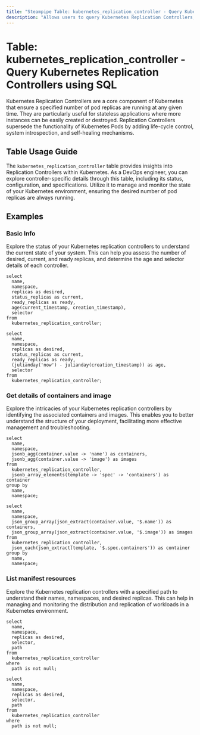 ```yaml
---
title: "Steampipe Table: kubernetes_replication_controller - Query Kubernetes Replication Controllers using SQL"
description: "Allows users to query Kubernetes Replication Controllers, providing insights into the status, configuration, and specifications of these controllers within a Kubernetes environment."
---
```


# Table: kubernetes_replication_controller - Query Kubernetes Replication Controllers using SQL

Kubernetes Replication Controllers are a core component of Kubernetes that ensure a specified number of pod replicas are running at any given time. They are particularly useful for stateless applications where more instances can be easily created or destroyed. Replication Controllers supersede the functionality of Kubernetes Pods by adding life-cycle control, system introspection, and self-healing mechanisms.

## Table Usage Guide

The `kubernetes_replication_controller` table provides insights into Replication Controllers within Kubernetes. As a DevOps engineer, you can explore controller-specific details through this table, including its status, configuration, and specifications. Utilize it to manage and monitor the state of your Kubernetes environment, ensuring the desired number of pod replicas are always running.

## Examples

### Basic Info
Explore the status of your Kubernetes replication controllers to understand the current state of your system. This can help you assess the number of desired, current, and ready replicas, and determine the age and selector details of each controller.

```sql+postgres
select
  name,
  namespace,
  replicas as desired,
  status_replicas as current,
  ready_replicas as ready,
  age(current_timestamp, creation_timestamp),
  selector
from
  kubernetes_replication_controller;
```

```sql+sqlite
select
  name,
  namespace,
  replicas as desired,
  status_replicas as current,
  ready_replicas as ready,
  (julianday('now') - julianday(creation_timestamp)) as age,
  selector
from
  kubernetes_replication_controller;
```

### Get details of containers and image
Explore the intricacies of your Kubernetes replication controllers by identifying the associated containers and images. This enables you to better understand the structure of your deployment, facilitating more effective management and troubleshooting.

```sql+postgres
select
  name,
  namespace,
  jsonb_agg(container.value -> 'name') as containers,
  jsonb_agg(container.value -> 'image') as images
from
  kubernetes_replication_controller,
  jsonb_array_elements(template -> 'spec' -> 'containers') as container
group by
  name,
  namespace;
```

```sql+sqlite
select
  name,
  namespace,
  json_group_array(json_extract(container.value, '$.name')) as containers,
  json_group_array(json_extract(container.value, '$.image')) as images
from
  kubernetes_replication_controller,
  json_each(json_extract(template, '$.spec.containers')) as container
group by
  name,
  namespace;
```

### List manifest resources
Explore the Kubernetes replication controllers with a specified path to understand their names, namespaces, and desired replicas. This can help in managing and monitoring the distribution and replication of workloads in a Kubernetes environment.

```sql+postgres
select
  name,
  namespace,
  replicas as desired,
  selector,
  path
from
  kubernetes_replication_controller
where
  path is not null;
```

```sql+sqlite
select
  name,
  namespace,
  replicas as desired,
  selector,
  path
from
  kubernetes_replication_controller
where
  path is not null;
```